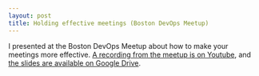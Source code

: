 ```yaml
---
layout: post
title: Holding effective meetings (Boston DevOps Meetup)
---
```


I presented at the Boston DevOps Meetup about how to make your meetings more effective. [A recording from the meetup is on Youtube](https://www.youtube.com/watch?v=wXSejfrLUfw&t=3873s), and [the slides are available on Google Drive](https://drive.google.com/open?id=1Zxrx-X1W766IjodC7t9IPIS1d3-GvQ3E5lJmkPvdZZM).
